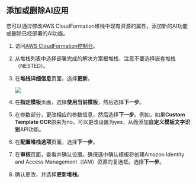 ## 添加或删除AI应用

您可以通过修改AWS CloudFormation堆栈中现有资源的属性，添加新的AI功能或删除已经部署的AI功能。

1. 访问[AWS CloudFormation控制台](https://console.aws.amazon.com/cloudformation/)。

2. 从堆栈列表中选择部署完成的解决方案根堆栈，注意不要选择嵌套堆栈（NESTED）。

3. 在**堆栈详细信息**页面，选择**更新**。

    ![](./images/update.png)

4. 在**指定模板**页面，选择**使用当前模板**，然后选择**下一步**。

5. 在参数部分，更改相应的参数信息，然后选择**下一步**。例如，如果**Custom Template OCR**原来为no，可以更改设置为yes，从而添加**自定义模板文字识别**API功能。

6. 在**配置堆栈选项**页面，选择**下一步**。

7. 在**审核**页面，查看并确认设置。确保选中确认模板将创建Amazon Identity and Access Management（IAM）资源的复选框。选择**下一步**。

8. 确认更改，并选择**更新堆栈**。

[template-china1]:https://cn-north-1.console.amazonaws.cn/cloudformation/home?region=cn-north-1#/stacks/create/template?stackName=AIKitsInferOCRStack&templateURL=https://aws-gcr-solutions.s3.cn-north-1.amazonaws.com.cn/Aws-gcr-ai-solution-kit/v1.2.0/AI-Solution-Kit.template

[template-china2]:https://cn-northwest-1.console.amazonaws.cn/cloudformation/home?region=cn-northwest-1#/stacks/create/template?stackName=AIKitsInferOCRStack&templateURL=https://aws-gcr-solutions.s3.cn-north-1.amazonaws.com.cn/Aws-gcr-ai-solution-kit/v1.2.0/AI-Solution-Kit.template

[template-global]: https://console.aws.amazon.com/cloudformation/home?region=us-east-1#/stacks/create/template?stackName=AIKitsInferOCRStack&templateURL=https://aws-gcr-solutions.s3.amazonaws.com/Aws-gcr-ai-solution-kit/v1.2.0/AI-Solution-Kit.template
